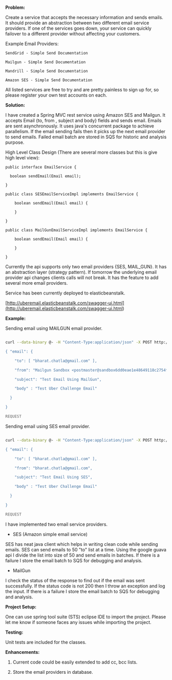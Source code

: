 **Problem:**

Create a service that accepts the necessary information and sends emails. It should provide an abstraction between two different email service providers. If one of the services goes down, your service can quickly failover to a different provider without affecting your customers.

Example Email Providers:

    SendGrid - Simple Send Documentation

    Mailgun - Simple Send Documentation

    Mandrill - Simple Send Documentation

    Amazon SES - Simple Send Documentation

All listed services are free to try and are pretty painless to sign up for, so please register your own test accounts on each.

**Solution:**

I have created a Spring MVC rest service using Amazon SES and Mailgun. It accepts Email {to, from , subject and body} fields and sends email. Emails are sent asynchronously. It uses java's concurrent package to achieve parallelism. If the email sending fails then it picks up the next email provider to send emails. Failed email batch are stored in SQS for historic and analysis purpose.

High Level Class Design (There are several more classes but this is give high level view):

~~~~~~~~~~~~~~~~~~~~~~~~~~~~~~~~~~~~~~~~~~~~~~~~~~~~~~~~~~~~~~~~~~~~~~~~~~~~~~~~
public interface EmailService {
~~~~~~~~~~~~~~~~~~~~~~~~~~~~~~~~~~~~~~~~~~~~~~~~~~~~~~~~~~~~~~~~~~~~~~~~~~~~~~~~

~~~~~~~~~~~~~~~~~~~~~~~~~~~~~~~~~~~~~~~~~~~~~~~~~~~~~~~~~~~~~~~~~~~~~~~~~~~~~~~~
  boolean sendEmail(Email email);
~~~~~~~~~~~~~~~~~~~~~~~~~~~~~~~~~~~~~~~~~~~~~~~~~~~~~~~~~~~~~~~~~~~~~~~~~~~~~~~~

~~~~~~~~~~~~~~~~~~~~~~~~~~~~~~~~~~~~~~~~~~~~~~~~~~~~~~~~~~~~~~~~~~~~~~~~~~~~~~~~
}
~~~~~~~~~~~~~~~~~~~~~~~~~~~~~~~~~~~~~~~~~~~~~~~~~~~~~~~~~~~~~~~~~~~~~~~~~~~~~~~~

~~~~~~~~~~~~~~~~~~~~~~~~~~~~~~~~~~~~~~~~~~~~~~~~~~~~~~~~~~~~~~~~~~~~~~~~~~~~~~~~
public class SESEmailServiceImpl implements EmailService {
~~~~~~~~~~~~~~~~~~~~~~~~~~~~~~~~~~~~~~~~~~~~~~~~~~~~~~~~~~~~~~~~~~~~~~~~~~~~~~~~

~~~~~~~~~~~~~~~~~~~~~~~~~~~~~~~~~~~~~~~~~~~~~~~~~~~~~~~~~~~~~~~~~~~~~~~~~~~~~~~~
	boolean sendEmail(Email email) {
~~~~~~~~~~~~~~~~~~~~~~~~~~~~~~~~~~~~~~~~~~~~~~~~~~~~~~~~~~~~~~~~~~~~~~~~~~~~~~~~

~~~~~~~~~~~~~~~~~~~~~~~~~~~~~~~~~~~~~~~~~~~~~~~~~~~~~~~~~~~~~~~~~~~~~~~~~~~~~~~~
	}
~~~~~~~~~~~~~~~~~~~~~~~~~~~~~~~~~~~~~~~~~~~~~~~~~~~~~~~~~~~~~~~~~~~~~~~~~~~~~~~~

~~~~~~~~~~~~~~~~~~~~~~~~~~~~~~~~~~~~~~~~~~~~~~~~~~~~~~~~~~~~~~~~~~~~~~~~~~~~~~~~
}
~~~~~~~~~~~~~~~~~~~~~~~~~~~~~~~~~~~~~~~~~~~~~~~~~~~~~~~~~~~~~~~~~~~~~~~~~~~~~~~~

~~~~~~~~~~~~~~~~~~~~~~~~~~~~~~~~~~~~~~~~~~~~~~~~~~~~~~~~~~~~~~~~~~~~~~~~~~~~~~~~
public class MailGunEmailServiceImpl implements EmailService {
~~~~~~~~~~~~~~~~~~~~~~~~~~~~~~~~~~~~~~~~~~~~~~~~~~~~~~~~~~~~~~~~~~~~~~~~~~~~~~~~

~~~~~~~~~~~~~~~~~~~~~~~~~~~~~~~~~~~~~~~~~~~~~~~~~~~~~~~~~~~~~~~~~~~~~~~~~~~~~~~~
	boolean sendEmail(Email email) {	
~~~~~~~~~~~~~~~~~~~~~~~~~~~~~~~~~~~~~~~~~~~~~~~~~~~~~~~~~~~~~~~~~~~~~~~~~~~~~~~~

~~~~~~~~~~~~~~~~~~~~~~~~~~~~~~~~~~~~~~~~~~~~~~~~~~~~~~~~~~~~~~~~~~~~~~~~~~~~~~~~
	}
~~~~~~~~~~~~~~~~~~~~~~~~~~~~~~~~~~~~~~~~~~~~~~~~~~~~~~~~~~~~~~~~~~~~~~~~~~~~~~~~

~~~~~~~~~~~~~~~~~~~~~~~~~~~~~~~~~~~~~~~~~~~~~~~~~~~~~~~~~~~~~~~~~~~~~~~~~~~~~~~~
}
~~~~~~~~~~~~~~~~~~~~~~~~~~~~~~~~~~~~~~~~~~~~~~~~~~~~~~~~~~~~~~~~~~~~~~~~~~~~~~~~

Currently the api supports only two email providers {SES, MAIL_GUN}. It has an abstraction layer (strategy pattern). If tomorrow the underlying email provider api changes clients calls will not break. It has the feature to add several more email providers. 

Service has been currently deployed to elasticbeanstalk.

[http://uberemail.elasticbeanstalk.com/swagger-ui.html](<http://uberemail.elasticbeanstalk.com/swagger-ui.html>)

**Example:**

Sending email using MAILGUN email provider.

``` bash

curl --data-binary @- -H "Content-Type:application/json" -X POST http://uberemail.elasticbeanstalk.com/email/send <<REQUEST

{ "email": {

    "to": [ "bharat.chatla@gmail.com" ],

    "from": "Mailgun Sandbox <postmaster@sandbox6dd0eae1e48649118c2754f81b5b913c.mailgun.org>",

    "subject": "Test Email Using MailGun",

    "body" : "Test Uber Challenge Email"

  }

}

REQUEST

```

Sending email using SES email provider.

``` bash

curl --data-binary @- -H "Content-Type:application/json" -X POST http://uberemail.elasticbeanstalk.com/email/send <<REQUEST

{ "email": {

    "to": [ "bharat.chatla@gmail.com" ],

    "from": "bharat.chatla@gmail.com",

    "subject": "Test Email Using SES",

    "body" : "Test Uber Challenge Email"

  }

}

REQUEST

```

I have implemented two email service providers.

* SES (Amazon simple email service)

SES has neat java client which helps in writing clean code while sending emails. SES can send emails to 50 "to" list at a time. Using the google guava api I divide the list into size of 50 and send emails in batches. If there is a failure I store the email batch to SQS for debugging and analysis.

* MailGun

I check the status of the response to find out if the email was sent successfully. If the status code is not 200 then I throw an exception and log the input. If there is a failure I store the email batch to SQS for debugging and analysis.

**Project Setup:**

One can use spring tool suite (STS) eclipse IDE to import the project. Please let me know if someone faces any issues while importing the project.

**Testing:**

Unit tests are included for the classes.

**Enhancements:**

1.	Current code could be easily extended to add cc, bcc lists.

2.	Store the email providers in database.
